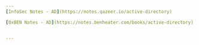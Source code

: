 ```yaml
---
[InfoSec Notes - AD](https://notes.qazeer.io/active-directory)    

[0xBEN Notes - AD](https://notes.benheater.com/books/active-directory)  


---
```




